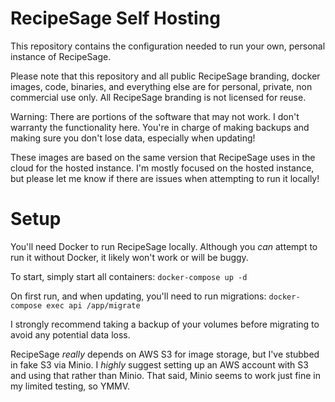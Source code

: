 # RecipeSage Self Hosting

This repository contains the configuration needed to run your own, personal instance of RecipeSage.

Please note that this repository and all public RecipeSage branding, docker images, code, binaries, and everything else are for personal, private, non commercial use only. All RecipeSage branding is not licensed for reuse.

Warning: There are portions of the software that may not work. I don't warranty the functionality here. You're in charge of making backups and making sure you don't lose data, especially when updating!

These images are based on the same version that RecipeSage uses in the cloud for the hosted instance. I'm mostly focused on the hosted instance, but please let me know if there are issues when attempting to run it locally!

# Setup

You'll need Docker to run RecipeSage locally. Although you _can_ attempt to run it without Docker, it likely won't work or will be buggy.

To start, simply start all containers:
`docker-compose up -d`

On first run, and when updating, you'll need to run migrations:
`docker-compose exec api /app/migrate`

I strongly recommend taking a backup of your volumes before migrating to avoid any potential data loss.

RecipeSage _really_ depends on AWS S3 for image storage, but I've stubbed in fake S3 via Minio. I _highly_ suggest setting up an AWS account with S3 and using that rather than Minio. That said, Minio seems to work just fine in my limited testing, so YMMV.

